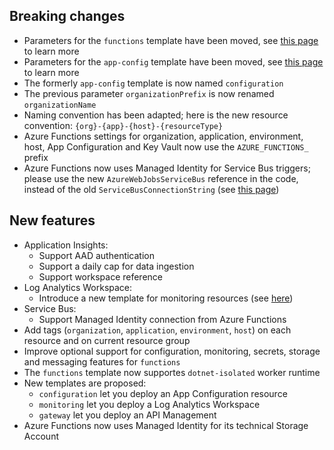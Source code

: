 [//]: # (Format this CHANGELOG.md with these titles:)
[//]: # (Breaking changes)
[//]: # (New features)
[//]: # (Bug fixes)
[//]: # (Minor changes)

## Breaking changes

- Parameters for the `functions` template have been moved, see [this page](functions/README.md) to learn more
- Parameters for the `app-config` template have been moved, see [this page](functions/README.md) to learn more
- The formerly `app-config` template is now named `configuration`
- The previous parameter `organizationPrefix` is now renamed `organizationName`
- Naming convention has been adapted; here is the new resource convention: `{org}-{app}-{host}-{resourceType}`
- Azure Functions settings for organization, application, environment, host, App Configuration and Key Vault now use the `AZURE_FUNCTIONS_` prefix
- Azure Functions now uses Managed Identity for Service Bus triggers; please use the new `AzureWebJobsServiceBus` reference in the code, instead of the old `ServiceBusConnectionString` (see [this page](https://docs.microsoft.com/en-us/azure/azure-functions/functions-reference#configure-an-identity-based-connection))

## New features

- Application Insights:
  - Support AAD authentication
  - Support a daily cap for data ingestion
  - Support workspace reference
- Log Analytics Workspace:
  - Introduce a new template for monitoring resources (see [here](monitoring/README.md))
- Service Bus:
  - Support Managed Identity connection from Azure Functions
- Add tags (`organization`, `application`, `environment`, `host`) on each resource and on current resource group
- Improve optional support for configuration, monitoring, secrets, storage and messaging features for `functions`
- The `functions` template now supportes `dotnet-isolated` worker runtime
- New templates are proposed:
  - `configuration` let you deploy an App Configuration resource
  - `monitoring` let you deploy a Log Analytics Workspace
  - `gateway` let you deploy an API Management
- Azure Functions now uses Managed Identity for its technical Storage Account
